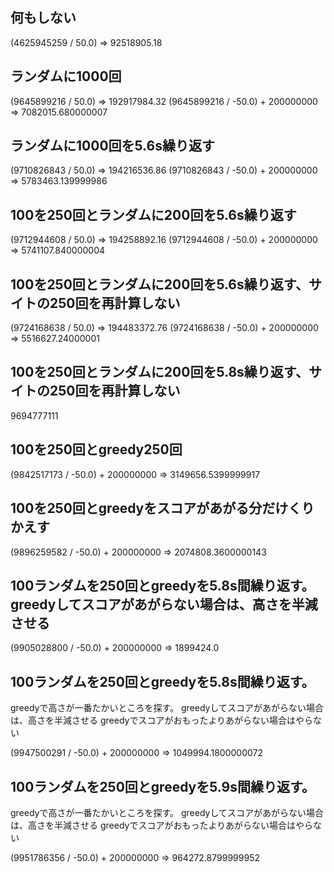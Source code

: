 ## 何もしない
(4625945259 / 50.0)
=> 92518905.18

## ランダムに1000回
(9645899216 / 50.0)
=> 192917984.32
(9645899216 / -50.0) + 200000000
=> 7082015.680000007

## ランダムに1000回を5.6s繰り返す
(9710826843 / 50.0)
=> 194216536.86
(9710826843 / -50.0) + 200000000
=> 5783463.139999986

## 100を250回とランダムに200回を5.6s繰り返す
(9712944608 / 50.0)
=> 194258892.16
(9712944608 / -50.0) + 200000000
=> 5741107.840000004

## 100を250回とランダムに200回を5.6s繰り返す、サイトの250回を再計算しない
(9724168638 / 50.0)
=> 194483372.76
(9724168638 / -50.0) + 200000000
=> 5516627.24000001

## 100を250回とランダムに200回を5.8s繰り返す、サイトの250回を再計算しない
9694777111

## 100を250回とgreedy250回
(9842517173 / -50.0) + 200000000
=> 3149656.5399999917

## 100を250回とgreedyをスコアがあがる分だけくりかえす
(9896259582 / -50.0) + 200000000
=> 2074808.3600000143

## 100ランダムを250回とgreedyを5.8s間繰り返す。greedyしてスコアがあがらない場合は、高さを半減させる
(9905028800 / -50.0) + 200000000
=> 1899424.0

## 100ランダムを250回とgreedyを5.8s間繰り返す。
greedyで高さが一番たかいところを探す。
greedyしてスコアがあがらない場合は、高さを半減させる
greedyでスコアがおもったよりあがらない場合はやらない

(9947500291 / -50.0) + 200000000
=> 1049994.1800000072

## 100ランダムを250回とgreedyを5.9s間繰り返す。
greedyで高さが一番たかいところを探す。
greedyしてスコアがあがらない場合は、高さを半減させる
greedyでスコアがおもったよりあがらない場合はやらない

(9951786356 / -50.0) + 200000000
=> 964272.8799999952
